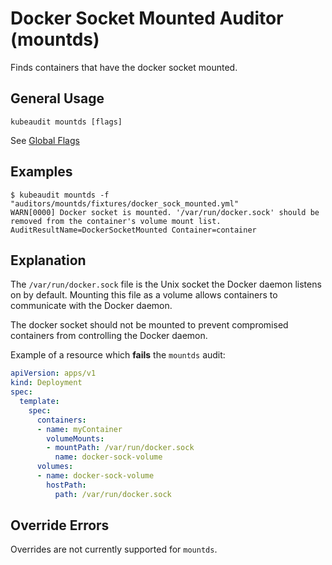 # Docker Socket Mounted Auditor (mountds)

Finds containers that have the docker socket mounted.

## General Usage

```
kubeaudit mountds [flags]
```

See [Global Flags](/README.md#global-flags)

## Examples

```
$ kubeaudit mountds -f "auditors/mountds/fixtures/docker_sock_mounted.yml"
WARN[0000] Docker socket is mounted. '/var/run/docker.sock' should be removed from the container's volume mount list.  AuditResultName=DockerSocketMounted Container=container
```

## Explanation

The `/var/run/docker.sock` file is the Unix socket the Docker daemon listens on by default. Mounting this file as a volume allows containers to communicate with the Docker daemon.

The docker socket should not be mounted to prevent compromised containers from controlling the Docker daemon.

Example of a resource which **fails** the `mountds` audit:
```yaml
apiVersion: apps/v1
kind: Deployment
spec:
  template:
    spec:
      containers:
      - name: myContainer
        volumeMounts:
        - mountPath: /var/run/docker.sock
          name: docker-sock-volume
      volumes:
      - name: docker-sock-volume
        hostPath:
          path: /var/run/docker.sock
```

## Override Errors

Overrides are not currently supported for `mountds`.
